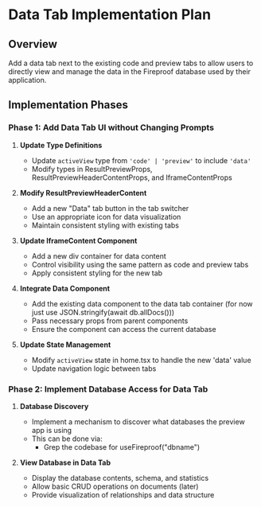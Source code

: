 # Data Tab Implementation Plan

## Overview

Add a data tab next to the existing code and preview tabs to allow users to directly view and manage the data in the Fireproof database used by their application.

## Implementation Phases

### Phase 1: Add Data Tab UI without Changing Prompts

1. **Update Type Definitions**

   - Update `activeView` type from `'code' | 'preview'` to include `'data'`
   - Modify types in ResultPreviewProps, ResultPreviewHeaderContentProps, and IframeContentProps

2. **Modify ResultPreviewHeaderContent**

   - Add a new "Data" tab button in the tab switcher
   - Use an appropriate icon for data visualization
   - Maintain consistent styling with existing tabs

3. **Update IframeContent Component**

   - Add a new div container for data content
   - Control visibility using the same pattern as code and preview tabs
   - Apply consistent styling for the new tab

4. **Integrate Data Component**

   - Add the existing data component to the data tab container (for now just use JSON.stringify(await db.allDocs()))
   - Pass necessary props from parent components
   - Ensure the component can access the current database

5. **Update State Management**
   - Modify `activeView` state in home.tsx to handle the new 'data' value
   - Update navigation logic between tabs

### Phase 2: Implement Database Access for Data Tab

1. **Database Discovery**

   - Implement a mechanism to discover what databases the preview app is using
   - This can be done via:
     - Grep the codebase for useFireproof("dbname")

2. **View Database in Data Tab**
   - Display the database contents, schema, and statistics
   - Allow basic CRUD operations on documents (later)
   - Provide visualization of relationships and data structure
